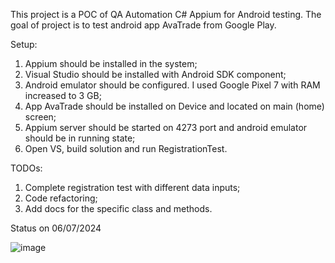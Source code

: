 This project is a POC of QA Automation C# Appium for Android testing.
The goal of project is to test android app AvaTrade from Google Play.

Setup:
1. Appium should be installed in the system;
2. Visual Studio should be installed with Android SDK component;
3. Android emulator should be configured. I used Google Pixel 7 with RAM increased to 3 GB;
4. App AvaTrade should be installed on Device and located on main (home) screen;
5. Appium server should be started on 4273 port and android emulator should be in running state;
6. Open VS, build solution and run RegistrationTest.

TODOs:
1. Complete registration test with different data inputs;
2. Code refactoring;
3. Add docs for the specific class and methods.

Status on 06/07/2024

![image](https://github.com/ArseniFiadotau/HomeTask/assets/14996964/0730ba8c-86d4-407b-af64-7470f8ee7992)
